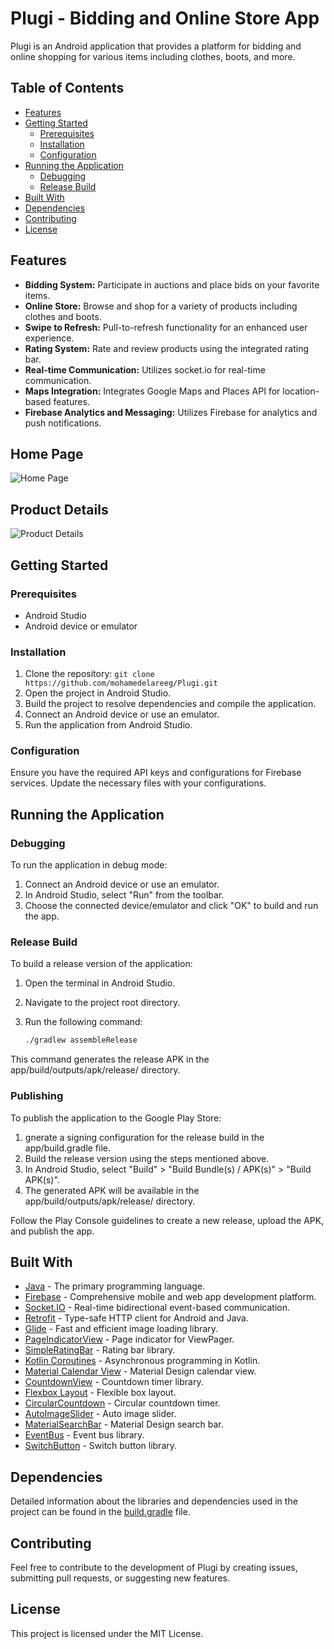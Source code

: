 # Plugi - Bidding and Online Store App

Plugi is an Android application that provides a platform for bidding and online shopping for various items including clothes, boots, and more.

## Table of Contents

- [Features](#features)
- [Getting Started](#getting-started)
  - [Prerequisites](#prerequisites)
  - [Installation](#installation)
  - [Configuration](#configuration)
- [Running the Application](#running-the-application)
  - [Debugging](#debugging)
  - [Release Build](#release-build)
- [Built With](#built-with)
- [Dependencies](#dependencies)
- [Contributing](#contributing)
- [License](#license)

## Features

- **Bidding System:** Participate in auctions and place bids on your favorite items.
- **Online Store:** Browse and shop for a variety of products including clothes and boots.
- **Swipe to Refresh:** Pull-to-refresh functionality for an enhanced user experience.
- **Rating System:** Rate and review products using the integrated rating bar.
- **Real-time Communication:** Utilizes socket.io for real-time communication.
- **Maps Integration:** Integrates Google Maps and Places API for location-based features.
- **Firebase Analytics and Messaging:** Utilizes Firebase for analytics and push notifications.
## Home Page

![Home Page](3_Home.png)

## Product Details

![Product Details](5_ProductDetail.png)


## Getting Started

### Prerequisites

- Android Studio
- Android device or emulator

### Installation

1. Clone the repository: `git clone https://github.com/mohamedelareeg/Plugi.git`
2. Open the project in Android Studio.
3. Build the project to resolve dependencies and compile the application.
4. Connect an Android device or use an emulator.
5. Run the application from Android Studio.

### Configuration

Ensure you have the required API keys and configurations for Firebase services. Update the necessary files with your configurations.

## Running the Application

### Debugging

To run the application in debug mode:

1. Connect an Android device or use an emulator.
2. In Android Studio, select "Run" from the toolbar.
3. Choose the connected device/emulator and click "OK" to build and run the app.

### Release Build

To build a release version of the application:

1. Open the terminal in Android Studio.
2. Navigate to the project root directory.
3. Run the following command:

   ```bash
   ./gradlew assembleRelease
   
This command generates the release APK in the app/build/outputs/apk/release/ directory.

### Publishing
To publish the application to the Google Play Store:

1. gnerate a signing configuration for the release build in the app/build.gradle file.
2. Build the release version using the steps mentioned above.
3. In Android Studio, select "Build" > "Build Bundle(s) / APK(s)" > "Build APK(s)".
4. The generated APK will be available in the app/build/outputs/apk/release/ directory.

Follow the Play Console guidelines to create a new release, upload the APK, and publish the app.

## Built With

- [Java](https://www.java.com/) - The primary programming language.
- [Firebase](https://firebase.google.com/) - Comprehensive mobile and web app development platform.
- [Socket.IO](https://socket.io/) - Real-time bidirectional event-based communication.
- [Retrofit](https://square.github.io/retrofit/) - Type-safe HTTP client for Android and Java.
- [Glide](https://github.com/bumptech/glide) - Fast and efficient image loading library.
- [PageIndicatorView](https://github.com/romandanylyk/PageIndicatorView) - Page indicator for ViewPager.
- [SimpleRatingBar](https://github.com/ome450901/SimpleRatingBar) - Rating bar library.
- [Kotlin Coroutines](https://kotlinlang.org/docs/reference/coroutines-overview.html) - Asynchronous programming in Kotlin.
- [Material Calendar View](https://github.com/Applandeo/Material-Calendar-View) - Material Design calendar view.
- [CountdownView](https://github.com/iwgang/CountdownView) - Countdown timer library.
- [Flexbox Layout](https://github.com/google/flexbox-layout) - Flexible box layout.
- [CircularCountdown](https://github.com/douglasspgyn/CircularCountdown) - Circular countdown timer.
- [AutoImageSlider](https://github.com/smarteist/Android-Image-Slider) - Auto image slider.
- [MaterialSearchBar](https://github.com/mancj/MaterialSearchBar) - Material Design search bar.
- [EventBus](https://greenrobot.org/eventbus/) - Event bus library.
- [SwitchButton](https://github.com/kyleduo/SwitchButton) - Switch button library.

## Dependencies

Detailed information about the libraries and dependencies used in the project can be found in the [build.gradle](build.gradle) file.

## Contributing

Feel free to contribute to the development of Plugi by creating issues, submitting pull requests, or suggesting new features.

## License

This project is licensed under the MIT License.
